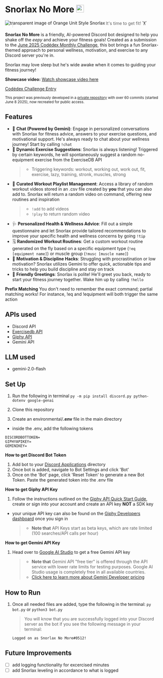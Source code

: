 # Snorlax No More <img alt="discord icon" src="https://img.icons8.com/?size=100&id=LOWwEDik1xs8&format=png&color=000000" width="25"/>

<img align="left" alt="transparent image of Orange Unit Style Snorlax" src="https://res.cloudinary.com/dsns0avdz/image/upload/v1749435757/143-orangeunite_lbf1wg.png"> </img>

> It's time to get fit! 🏋️

**Snorlax No More** is a friendly, AI-powered Discord bot designed to help you shake off the _eepy_ and achieve your fitness goals! Created as a submission to the [June 2025 Codédex Monthly Challenge](https://www.codedex.io/community/monthly-challenge/4QHMd8GadBZtZbq6W1wD), this bot brings a fun Snorlax-themed approach to personal wellness, motivation, and exercise to any Discord server you're in.

Snorlax may love sleep but he's wide awake when it comes to guiding your fitness journey!

**Showcase video:**
[Watch showcase video here](https://res.cloudinary.com/dsns0avdz/video/upload/v1750377593/___Snorlax_No_More_mpyyqx.mp4)

[Codédex Challenge Entry](https://www.codedex.io/community/monthly-challenge/submission/1jeQHezfVkohtN2dkT0d)

<sub>This project was previously developed in a [private repository](https://github.com/maescha/snorlaxnomore) with over 60 commits (started June 8 2025), now recreated for public access.</sub>

## Features

- 💬 **Chat (Powered by Gemini)**: Engage in personalized conversations with Snorlax for fitness advice, answers to your exercise questions, and motivational support. He's always ready to chat about your wellness journey! Start by calling `!chat`
- 💪 **Dynamic Exercise Suggestions**: Snorlax is always listening! Triggered by certain keywords, he will spontaneously suggest a random no-equipment exercise from the ExerciseDB API
  > - Triggering keywords: workout, working out, work out, fit, exercise, lazy, training, stronk, muscles, strong
- 🎥 **Curated Workout Playlist Management**: Access a library of random workout videos stored in an .csv file created by **you** that you can also add to. Snorlax will return a random video on command, offering new routines and inspiration
  > - `!add` to add videos
  > - `!play` to return random video
- 🩺 **Personalized Health & Wellness Advice**: Fill out a simple questionnaire and let Snorlax provide tailored recommendations to improve your specific health and wellness concerns by going `!tip`
- 🗓️ **Randomized Workout Routines**: Get a custom workout routine generated on the fly based on a specific equipment type (`!eq [equipment name]`) or muscle group (`!musc [muscle name]`)
- 🚀 **Motivation & Discipline Hacks**: Struggling with procrastination or low motivation? Snorlax utilizes Gemini to offer quick, actionable tips and tricks to help you build discipline and stay on track
- 👋 **Friendly Greetings**: Snorlax is polite! He'll greet you back, ready to start your fitness journey together. Wake him up by calling `!hello`

**Prefix Matching**
You don't need to remember the exact command; partial matching works! For instance, !eq and !equipment will both trigger the same action

## APIs used

- Discord API
- [Exercisedb API](https://exercisedb-api.vercel.app/)
- [Giphy API](https://developers.giphy.com/docs/api/#quick-start-guide)
- Gemini API

## LLM used

- gemini-2.0-flash

## Set Up

1. Run the following in terminal `py -m pip install discord.py python-dotenv google-genai`

2. Clone this repository

3. Create an environmental/**.env** file in the main directory

- inside the .env, add the following tokens

```
DISCORDBOTTOKEN=
GIPHYAPIKEY=
GEMINIKEY=
```

**How to get Discord Bot Token**

1. Add bot to your [Discord Applications](https://discord.com/developers/applications/) directory
2. Once bot is added, navigate to Bot Settings and click 'Bot'
3. Once on the 'Bot' page, click 'Reset Token' to generate a new Bot Token. Paste the generated token into the .env file

**How to get Giphy API Key**

1. Follow the instructions outlined on the [Giphy API Quick Start Guide](https://developers.giphy.com/docs/api/#quick-start-guide), create or sign into your account and create an API key **NOT** a SDK key

- your unique API key can also be found on the [Giphy Developers dashboard](https://developers.giphy.com/dashboard/) once you sign in
  > - **Note that** API Keys start as beta keys, which are rate limited (100 searches/API calls per hour)

**How to get Gemini API Key**

1. Head over to [Google AI Studio](https://aistudio.google.com/apikey) to get a free Gemini API key
   > - **Note that** Gemini API "free tier" is offered through the API service with lower rate limits for testing purposes. Google AI Studio usage is completely free in all available countries.
   > - [Click here to learn more about Gemini Developer pricing](https://ai.google.dev/gemini-api/docs/pricing)

## How to Run

1. Once all needed files are added, type the following in the terminal:
   `py bot.py` or `python3 bot.py`

   > You will know that you are successfully logged into your Discord server as the bot if you see the following message in your terminal:

   `Logged on as Snorlax No More#0512!`

## Future Improvements

- [ ] add logging functionality for excercised minutes
- [ ] add Snorlax leveling in accordance to what is logged
